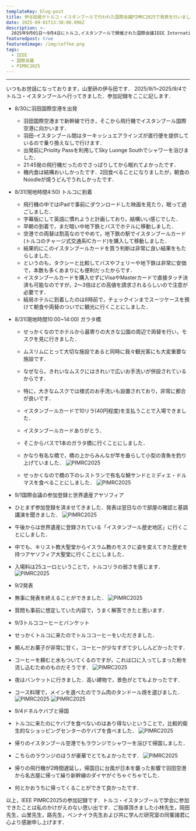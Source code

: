 ```yaml
---
templateKey: blog-post
title: 伊与田君がトルコ・イスタンブールで行われた国際会議PIMRC2025で発表を行いました．
date: 2025-09-01T13:30:00.096Z
description: >-
  2025年9月01日〜9月4日にトルコ,イスタンブールで開催された国際会議IEEE International Symposium on Personal, Indoor and Mobile Radio Communications (PIMRC) 2025 で伊与田君(D3)が発表を行いました
featuredpost: true
featuredimage: /img/coffee.png
tags:
  - IEEE
  - 国際会議
  - PIMRC2025
---
```


---
いつもお世話になっております，山里研の伊与田です． 2025/9/1~2025/9/4でトルコ・イスタンブールへ行ってきました．参加記録をここに記します．

- 8/30に羽田国際空港を出発
  - 羽田国際空港まで新幹線で行き，そこから飛行機でイスタンブール国際空港に向かいます．
  - 羽田-イスタンブール間はターキッシュエアラインズが直行便を提供しているので乗り換えなしで行けます．
  - 出発前にPriolity Passを利用してSky Luonge Southでシャワーを浴びました．
  - 21:45発の飛行機だったのでさっぱりしてから眠れてよかったです． 
  - 機内食は結構おいしかったです．2回食べることになりましたが，朝食のNoodleが焼うどんでうれしかったです．

- 8/31(現地時間4:50) トルコに到着
  - 飛行機の中ではiPadで事前にダウンロードした映画を見たり，眠って過ごしました．
  - 字幕版にして英語に慣れようと計画しており，結構いい感じでした．
  - 早朝の到着で，まだ暗い中地下鉄とバスでホテルに移動しました．
  - 空港での両替は割高なのでやめて，地下鉄の駅でイスタンブールカード(トルコのチャージ式交通系ICカード)を購入して移動しました．
  - 結果的にこのイスタンブールカードを買う判断は非常に良い結果をもたらしました．
  - というのも，タクシーと比較してバスやフェリーや地下鉄は非常に安価で，本数も多くあまりにも便利だったからです．
  - イスタンブールカードを購入せずにVisaやMasterカードで直接タッチ決済も可能なのですが，2～3倍ほどの高値を請求されるらしいので注意が必要です．
  - 結局ホテルに到着したのは8時前で，チェックインまでスーツケースを預けて朝食や両替のついでに観光に行くことにしました．

- 8/31(現地時間10:00~14:00) ガラタ橋
  - せっかくなのでホテルから最寄りの大きな公園の周辺で両替を行い，モスクを見に行きました．
  - ムスリムにとって大切な施設であると同時に我々観光客にも大変重要な施設です．
  - なぜなら，きれいなムスクにはきれいで広いお手洗いが併設されているからです．
  - 特に，大きなムスクでは様式のお手洗いも設置されており，非常に都合が良いです．
  - イスタンブールカードで10リラ(40円程度)を支払うことで入場できました．
  - イスタンブールカードありがとう． 

  - そこからバスで1本のガラタ橋に行くことにしました．
  - かなり有名な橋で，橋の上からみんなが竿を垂らして小型の青魚を釣り上げていました．
![PIMRC2025](./20250901-PIMRC-2.png)

  - せっかくなので橋の下のレストランで有名な鯖サンドとミディエ・ドルマスを食べることにしました．
![PIMRC2025](./20250901-PIMRC-1.jpg)

- 9/1国際会議の参加登録と世界遺産アヤソフィア
 - ひとまず参加登録を済ませてきました．発表は翌日なので部屋の確認と基調講演を聞きました．
 ![PIMRC2025](./20250901-PIMRC-3.jpg)

 - 午後からは世界遺産に登録されている「イスタンブール歴史地区」に行くことにしました．
 - 中でも、キリスト教大聖堂からイスラム教のモスクに姿を変えてきた歴史を持つアヤソフィア大聖堂に行くことにしました．
 - 入場料は25ユーロということで，トルコリラの弱さを感じます．
![PIMRC2025](./20250901-PIMRC-4.jpg)

- 9/2発表
 - 無事に発表を終えることができました．
 ![PIMRC2025](./20250901-PIMRC-5.jpg)
 - 質問も事前に想定していた内容で，うまく解答できたと思います．

- 9/3トルココーヒーとバンケット
 - せっかくトルコに来たのでトルココーヒーをいただきました．
 - 頼んだお菓子が非常に甘く，コーヒーが少なすぎて少ししんどかったです．
 - コーヒーを頼むと水もついてくるのですが，これは口に入ってしまった粉を流し込むためのものだそうです．
 ![PIMRC2025](./20250901-PIMRC-6.jpg)
 - 夜はバンケットに行きました．高い建物で，景色がとてもよかったです．
 - コース料理で，メインを選べたのでラム肉のタンドール焼を選びました．
 ![PIMRC2025](./20250901-PIMRC-7.jpg)
 ![PIMRC2025](./20250901-PIMRC-8.jpg)

- 9/4ドネルケバブと帰国
 - トルコに来たのにケバブを食べないのはあり得ないということで，比較的衛生的なショッピングセンターのケバブを食べました．
 ![PIMRC2025](./20250901-PIMRC-9.jpg)
 - 帰りのイスタンブール空港でもラウンジでシャワーを浴びて帰国しました．
 - こちらのラウンジのほうが豪華でとてもよかったです．
![PIMRC2025](./20250901-PIMRC-10.jpg)
 - 帰りの飛行機が2時間遅延し，帰国日に台風が日本を襲った影響で羽田空港から名古屋に帰って繰り新幹線のダイヤがぐちゃぐちゃでした．
 - 何とかおうちに帰ってくることができて良かったです．

以上，IEEE PIMRC2025の参加記録です．トルコ・イスタンブールで学会に参加できたことは私のかけがえのない思い出です．ご指導頂きました小林先生，岡田先生，山里先生，路先生，ベンナイラ先生および共に学んだ研究室の同輩諸君に心より感謝申し上げます．


